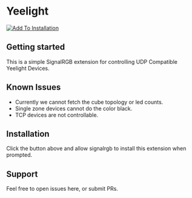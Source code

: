 # Yeelight

[![Add To Installation](https://marketplace.signalrgb.com/resources/add-extension-256.png 'Add to My SignalRGB Installation')](signalrgb://addon/install?url=https://gitlab.com/signalrgb/yeelight)

## Getting started
This is a simple SignalRGB extension for controlling UDP Compatible Yeelight Devices.

## Known Issues
- Currently we cannot fetch the cube topology or led counts.
- Single zone devices cannot do the color black.
- TCP devices are not controllable.

## Installation
Click the button above and allow signalrgb to install this extension when prompted.

## Support
Feel free to open issues here, or submit PRs.
